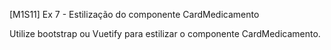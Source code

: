 [M1S11] Ex 7 - Estilização do componente CardMedicamento

Utilize bootstrap ou Vuetify para estilizar o componente CardMedicamento.
